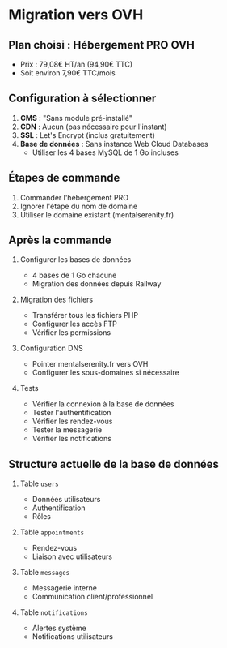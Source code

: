 # Migration vers OVH

## Plan choisi : Hébergement PRO OVH
- Prix : 79,08€ HT/an (94,90€ TTC)
- Soit environ 7,90€ TTC/mois

## Configuration à sélectionner
1. **CMS** : "Sans module pré-installé"
2. **CDN** : Aucun (pas nécessaire pour l'instant)
3. **SSL** : Let's Encrypt (inclus gratuitement)
4. **Base de données** : Sans instance Web Cloud Databases
   - Utiliser les 4 bases MySQL de 1 Go incluses

## Étapes de commande
1. Commander l'hébergement PRO
2. Ignorer l'étape du nom de domaine
3. Utiliser le domaine existant (mentalserenity.fr)

## Après la commande
1. Configurer les bases de données
   - 4 bases de 1 Go chacune
   - Migration des données depuis Railway

2. Migration des fichiers
   - Transférer tous les fichiers PHP
   - Configurer les accès FTP
   - Vérifier les permissions

3. Configuration DNS
   - Pointer mentalserenity.fr vers OVH
   - Configurer les sous-domaines si nécessaire

4. Tests
   - Vérifier la connexion à la base de données
   - Tester l'authentification
   - Vérifier les rendez-vous
   - Tester la messagerie
   - Vérifier les notifications

## Structure actuelle de la base de données
1. Table `users`
   - Données utilisateurs
   - Authentification
   - Rôles

2. Table `appointments`
   - Rendez-vous
   - Liaison avec utilisateurs

3. Table `messages`
   - Messagerie interne
   - Communication client/professionnel

4. Table `notifications`
   - Alertes système
   - Notifications utilisateurs 